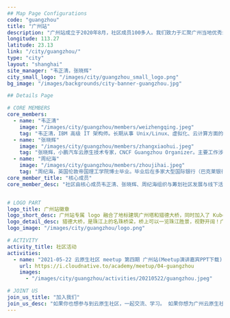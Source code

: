 ```yaml
---
## Map Page Configurations
code: "guangzhou"
title: "广州站"
description: "广州站成立于2020年8月，社区成员100多人。我们致力于汇聚广州当地优秀云原生人才，连接云原生开源社区与开发者，通过举办丰富的线上和线下的活动，促进云原生技术交流和推广！同时我们欢迎广州云原生企业和开发者加入，积极参与共建社区。"
longitude: 113.27
latitude: 23.13
link: "/city/guangzhou/"
type: "city"
layout: "shanghai"
site_manager: "韦正清，张晓辉"
city_small_logo: "/images/city/guangzhou_small_logo.png"
bg_image: "/images/backgrounds/city-banner-guangzhou.jpg"

## Details Page

# CORE MEMBERS
core_members:
  - name: "韦正清"
    image: "/images/city/guangzhou/members/weizhengqing.jpeg"
    tag: "韦正清，IBM 高级 IT 架构师。长期从事 Unix/Linux、虚拟化、云计算方面的技术咨询工作；当前工作涉及金融行业开源系统及云原生应用的建设与推广。"
  - name: "张晓辉"
    image: "/images/city/guangzhou/members/zhangxiaohui.jpeg"
    tag: "张晓辉，小鹏汽车云原生技术专家，CNCF Guangzhou Organizer。主要工作涉及微服务、Docker、Kubernetes、DevOps 等，有丰富的基础架构、云原生实践经验。"
  - name: "周纪海"
    image: "/images/city/guangzhou/members/zhoujihai.jpeg"
    tag: "周纪海，英国伦敦帝国理工学院博士毕业。毕业后在多家大型国际银行（巴克莱银行，汇丰银行等）从事 DevOps 和 DevSecOps 的转型工作。2019 年加入腾讯。从 2018 到 2020 年间，受邀在国内外 30 多场技术峰会上分享 DevOps 和 DevSecOps 经验。"  
core_member_title: "核心成员"
core_member_desc: "社区由核心成员韦正清、张晓辉、周纪海组织与筹划社区发展与线下活动等事宜。我们热爱开源事业，热爱云原生技术。希望有更多人加入社区，一起努力促进云原生技术在广州开花结果。"


# LOGO PART
logo_title: 广州站徽章
logo_short_desc: 广州站专属 logo 融合了地标建筑广州塔和猎德大桥，同时加入了 Kubernetes logo。
logo_detail_desc: 猎德大桥，是珠江上的名珠桥梁，桥上可以一览珠江胜景，视野开阔！广州塔，广州新八景之一，也是广州精神的象征。寓意广州社区以开放、进取、拼搏的态度拥抱云原生，促进云原生的繁荣。
logo_image: "/images/city/guangzhou/logo.png"

# ACTIVITY
activity_title: 社区活动
activities:
  - name: "2021-05-22 云原生社区 meetup 第四期 广州站(Meetup演讲嘉宾PPT下载)"
    url: https://i.cloudnative.to/academy/meetup/04-guangzhou
    images: 
      - "/images/city/guangzhou/activities/20210522/guangzhou.jpeg"

# JOINT US
join_us_title: "加入我们"
join_us_desc: "如果你也想参与到云原生社区，一起交流、学习。 如果你想为广州云原生社区的强大贡献一份自己的力量，请扫码关注下方微信公众号。如需加入微信群，请通过公众号后台回复`广州站`，站长将邀请您加入广州站群。"
---
```

